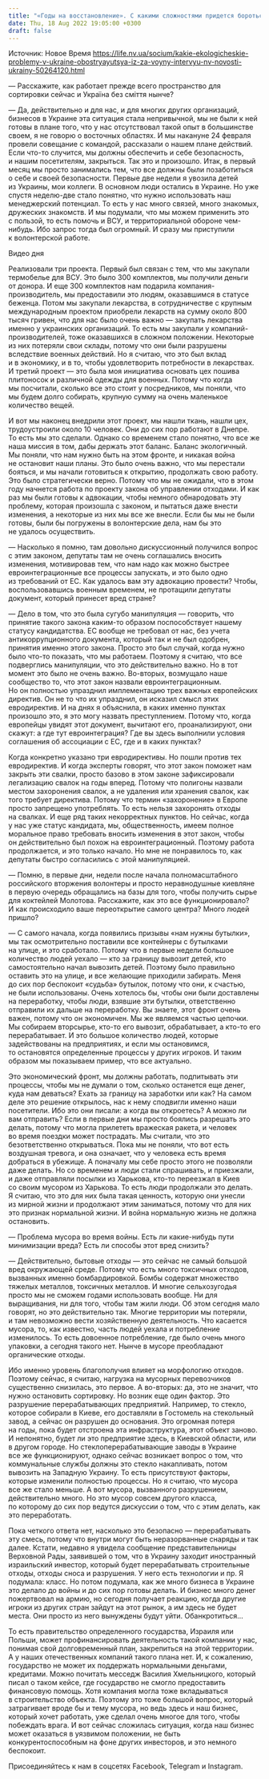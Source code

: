 ```yaml
---
title: "«Годы на восстановление». С какими сложностями придется бороться экоактивистам после войны — отвечает глава ГО Україна без сміття"
date: Thu, 18 Aug 2022 19:05:00 +0300
draft: false
---
```

Источник: Новое Время https://life.nv.ua/socium/kakie-ekologicheskie-problemy-v-ukraine-obostryayutsya-iz-za-voyny-intervyu-nv-novosti-ukrainy-50264120.html


— Расскажите, как работает прежде всего пространство для сортировки сейчас и Україна без сміття нынче?

— Да, действительно и для нас, и для многих других организаций, бизнесов в Украине эта ситуация стала непривычной, мы не были к ней готовы в плане того, что у нас отсутствовал такой опыт в большинстве своем, я не говорю о восточных областях. И мы накануне 24 февраля провели совещание с командой, рассказали о нашем плане действий. Если что-то случится, мы должны обеспечить и себе безопасность, и нашим посетителям, закрыться. Так это и произошло. Итак, в первый месяц мы просто занимались тем, что все должны были позаботиться о себе и своей безопасности. Первые две недели я увозила детей из Украины, мои коллеги. В основном люди остались в Украине. Но уже спустя неделю-две стало понятно, что нужно использовать наш менеджерский потенциал. То есть у нас много связей, много знакомых, дружеских знакомств. И мы подумали, что мы можем применить это с пользой, то есть помочь и ВСУ, и территориальной обороне чем-нибудь. Ибо запрос тогда был огромный. И сразу мы приступили к волонтерской работе.

 Видео дня   

Реализовали три проекта. Первый был связан с тем, что мы закупали термобелье для ВСУ. Это было 300 комплектов, мы получили деньги от донора. И еще 300 комплектов нам подарила компания-производитель, мы предоставили это людям, оказавшимся в статусе беженца. Потом мы закупали лекарства, в сотрудничестве с крупным международным проектом приобрели лекарств на сумму около 800 тысяч гривен, что для нас было очень важно — закупать лекарства именно у украинских организаций. То есть мы закупали у компаний-производителей, тоже оказавшихся в сложном положении. Некоторые из них потеряли свои склады, потому что они были разрушены вследствие военных действий. Но я считаю, что это был вклад и в экономику, и в то, чтобы удовлетворить потребности в лекарствах. И третий проект — это была моя инициатива основать цех пошива плитоносок и различной одежды для военных. Потому что когда мы посчитали, сколько все это стоит у посредников, мы поняли, что мы будем долго собирать, крупную сумму на очень маленькое количество вещей.

И вот мы наконец внедрили этот проект, мы нашли ткань, нашли цех, трудоустроили около 10 человек. Они до сих пор работают в Днепре. То есть мы это сделали. Однако со временем стало понятно, что все же наша миссия в том, дабы держать этот баланс. Баланс экологичный. Мы поняли, что нам нужно быть на этом фронте, и никакая война не остановит наши планы. Это было очень важно, что мы перестали бояться, и мы начали готовиться к открытию, продолжать свою работу. Это было стратегически верно. Потому что мы не ожидали, что в этом году начнется работа по проекту закона об управлении отходами. И как раз мы были готовы к адвокации, чтобы немного обнародовать эту проблему, которая произошла с законом, и пытаться даже внести изменения, а некоторые из них мы все же внесли. Если бы мы не были готовы, были бы погружены в волонтерские дела, нам бы это не удалось осуществить.

— Насколько я помню, там довольно дискуссионный получился вопрос с этим законом, депутаты там не очень соглашались вносить изменения, мотивировав тем, что нам надо как можно быстрее евроинтеграционные все процессы запускать, и это было одно из требований от ЕС. Как удалось вам эту адвокацию провести? Чтобы, воспользовавшись военным временем, не протащили депутаты документ, который принесет вред стране?

— Дело в том, что это была сугубо манипуляция — говорить, что принятие такого закона каким-то образом поспособствует нашему статусу кандидатства. ЕС вообще не требовал от нас, без учета антикоррупционного документа, который так и не был одобрен, принятия именно этого закона. Просто это был случай, когда нужно было что-то показать, что мы работаем. Поэтому я считаю, что все подверглись манипуляции, что это действительно важно. Но в тот момент это было не очень важно. Во-вторых, возмущало наше сообщество то, что этот закон назвали евроинтеграционным. Но он полностью упразднил имплементацию трех важных европейских директив. Он не то что их упразднил, он исказил смысл этих евродиректив. И на днях я объяснила, в каких именно пунктах произошло это, я это могу назвать преступлением. Потому что, когда европейцы увидят этот документ, вычитают его, проанализируют, они скажут: а где тут евроинтеграция? Где вы здесь выполнили условия соглашения об ассоциации с ЕС, где и в каких пунктах?

Когда конкретно указано три евродирективы. Но пошли против тех евродиректив. И когда эксперты говорят, что этот закон поможет нам закрыть эти свалки, просто базово в этом законе зафиксировали легализацию свалок на годы вперед. Потому что полигоны назвали местом захоронения свалок, а не удаления или хранения свалок, как того требует директива. Потому что термин «захоронение» в Европе просто запрещено употреблять. То есть нельзя захоронять отходы на свалках. И еще ряд таких некорректных пунктов. Но сейчас, когда у нас уже статус кандидата, мы, общественность, имеем полное моральное право требовать вносить изменения в этот закон, чтобы он действительно был похож на евроинтеграционный. Поэтому работа продолжается, и это только начало. Но мне не понравилось то, как депутаты быстро согласились с этой манипуляцией.

— Помню, в первые дни, недели после начала полномасштабного российского вторжения волонтеры и просто неравнодушные киевляне в первую очередь обращались на базы для того, чтобы получить сырье для коктейлей Молотова. Расскажите, как это все функционировало? И как происходило ваше переоткрытие самого центра? Много людей пришло?

— С самого начала, когда появились призывы «нам нужны бутылки», мы так осмотрительно поставили все контейнеры с бутылками на улице, и это сработало. Потому что в первые недели большое количество людей уехало — кто за границу вывозит детей, кто самостоятельно начал вывозить детей. Поэтому было правильно оставить это на улице, и все желающие приходили забирать. Меня до сих пор беспокоит «судьба» бутылок, потому что они, к счастью, не были использованы. Очень хотелось бы, чтобы они были доставлены на переработку, чтобы люди, взявшие эти бутылки, ответственно отправили их дальше на переработку. Вы знаете, этот фронт очень важен, потому что он экономичен. Мы же являемся частью цепочки. Мы собираем вторсырье, кто-то его вывозит, обрабатывает, а кто-то его перерабатывает. И это большое количество людей, которые задействованы на предприятиях, и если мы остановимся, то остановятся определенные процессы у других игроков. И таким образом мы показываем пример, что все актуально.

Это экономический фронт, мы должны работать, подпитывать эти процессы, чтобы мы не думали о том, сколько останется еще денег, куда нам деваться? Ехать за границу на заработки или как? На самом деле это решение открылось, нас к нему сподвигли именно наши посетители. Ибо это они писали: а когда вы откроетесь? А можно ли вам отправить? Если в первые дни мы просто боялись разрешать это делать, потому что могла прилететь вражеская ракета, и человек во время поездки может пострадать. Мы считали, что это безответственно открываться. Пока мы не поняли, что вот есть воздушная тревога, и она означает, что у человека есть время добраться в убежище. А поначалу мы себе просто этого не позволяли даже делать. Но со временем и люди стали спрашивать, и приезжали, и даже отправляли посылки из Харькова, кто-то переезжал в Киев со своим мусором из Харькова. То есть люди продолжали это делать. Я считаю, что это для них была такая ценность, которую они унесли из мирной жизни и продолжают этим заниматься, потому что для них это признак нормальной жизни. И война нормальную жизнь не должна остановить.

— Проблема мусора во время войны. Есть ли какие-нибудь пути минимизации вреда? Есть ли способы этот вред снизить?

— Действительно, бытовые отходы — это сейчас не самый большой вред окружающей среде. Потому что есть много токсичных отходов, вызванных именно бомбардировкой. Бомбы содержат множество тяжелых металлов, токсичных металлов. И многие сельхозугодья просто мы не сможем годами использовать вообще. Ни для выращивания, ни для того, чтобы там жили люди. Об этом сегодня мало говорят, но это действительно так. Многие территории мы потеряли, и там невозможно вести хозяйственную деятельность. Что касается мусора, то, как известно, часть людей уехала и потребление изменилось. То есть довоенное потребление, где было очень много упаковки, а сегодня такого нет. Нынче в мусоре преобладают органические отходы.

Ибо именно уровень благополучия влияет на морфологию отходов. Поэтому сейчас, я считаю, нагрузка на мусорных перевозчиков существенно снизилась, это первое. А во-вторых: да, это не значит, что нужно остановить сортировку. Но возник еще один фактор. Это разрушение перерабатывающих предприятий. Например, то стекло, которое собирали в Киеве, его доставляли в Гостомель на стекольный завод, а сейчас он разрушен до основания. Это огромная потеря на годы, пока будет отстроена эта инфраструктура, этот объект заново. И непонятно, будет ли это предприятие здесь, в Киевской области, или в другом городе. Но стеклоперерабатывающие заводы в Украине все же функционируют, однако сейчас возникает вопрос о том, что коммунальные службы должны это стекло накапливать, потом вывозить на Западную Украину. То есть присутствуют факторы, которые изменили полностью процессы. Но я считаю, что мусора все же стало меньше. А вот мусора, вызванного разрушением, действительно много. Но это мусор совсем другого класса, по которому до сих пор ведутся дискуссии о том, что с этим делать, как это переработать.

Пока четкого ответа нет, насколько это безопасно — перерабатывать эту смесь, потому что внутри могут быть неразорванные снаряды и так далее. Кстати, недавно я увидела сообщение представительницы Верховной Рады, заявившей о том, что в Украину заходит иностранный израильский инвестор, который будет перерабатывать строительные отходы, отходы сноса и разрушения. У него есть технологии и пр. Я подумала: класс. Но потом подумала, как же много бизнеса в Украине это делало до войны и до сих пор готовы делать. И бизнес много денег пожертвовал на армию, но сегодня получает реакцию, когда другие игроки из других стран зайдут на этот рынок, а им здесь не будет места. Они просто из него вынуждены будут уйти. Обанкротиться…

То есть правительство определенного государства, Израиля или Польши, может профинансировать деятельность такой компании у нас, понимая свой долговременный план, закрепиться на этой территории. А у наших отечественных компаний такого плана нет. И, к сожалению, государство не может их поддержать нормальными деньгами, кредитами. Можно почитать месседж Василия Хмельницкого, который писал о таком кейсе, где государство не смогло предоставить финансовую помощь. Хотя компания могла тоже вкладываться в строительство объекта. Поэтому это тоже большой вопрос, который затрагивает вроде бы и тему мусора, но ведь здесь и наш бизнес, который хочет работать, уже сделал очень многое для того, чтобы побеждать врага. И вот сейчас сложилась ситуация, когда наш бизнес может оказаться в уязвимом положении, не быть конкурентоспособным на фоне других инвесторов, и это немного беспокоит.

Присоединяйтесь к нам в соцсетях Facebook, Telegram и Instagram.
